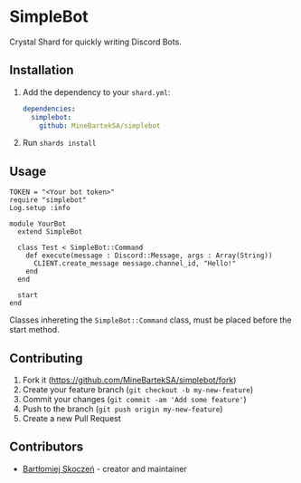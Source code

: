 # SimpleBot

Crystal Shard for quickly writing Discord Bots.

## Installation

1. Add the dependency to your `shard.yml`:

   ```yaml
   dependencies:
     simplebot:
       github: MineBartekSA/simplebot
   ```

2. Run `shards install`

## Usage

```crystal
TOKEN = "<Your bot token>"
require "simplebot"
Log.setup :info

module YourBot
  extend SimpleBot
  
  class Test < SimpleBot::Command
    def execute(message : Discord::Message, args : Array(String))
      CLIENT.create_message message.channel_id, "Hello!"
    end
  end
  
  start
end
```

Classes inhereting the `SimpleBot::Command` class, must be placed before the start method.

## Contributing

1. Fork it (<https://github.com/MineBartekSA/simplebot/fork>)
2. Create your feature branch (`git checkout -b my-new-feature`)
3. Commit your changes (`git commit -am 'Add some feature'`)
4. Push to the branch (`git push origin my-new-feature`)
5. Create a new Pull Request

## Contributors

- [Bartłomiej Skoczeń](https://github.com/MineBartekSA) - creator and maintainer
